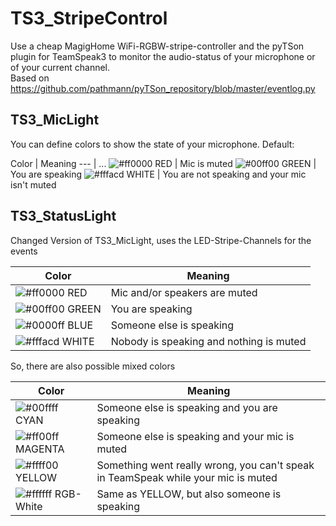# TS3_StripeControl
Use a cheap MagigHome WiFi-RGBW-stripe-controller and the pyTSon plugin for TeamSpeak3 to monitor the audio-status of your microphone or of your current channel. <br />
Based on https://github.com/pathmann/pyTSon_repository/blob/master/eventlog.py

## TS3_MicLight
You can define colors to show the state of your microphone. Default:

Color | Meaning
--- | ...
![#ff0000](https://placehold.it/15/ff0000/000000?text=+) RED    | Mic is muted
![#00ff00](https://placehold.it/15/00ff00/000000?text=+) GREEN  | You are speaking
![#fffacd](https://placehold.it/15/fffacd/000000?text=+) WHITE  | You are not speaking and your mic isn't muted

## TS3_StatusLight
Changed Version of TS3_MicLight, uses the LED-Stripe-Channels for the events

Color | Meaning
 --- | ---
![#ff0000](https://placehold.it/15/ff0000/000000?text=+) RED    | Mic and/or speakers are muted
![#00ff00](https://placehold.it/15/00ff00/000000?text=+) GREEN  | You are speaking
![#0000ff](https://placehold.it/15/0000ff/000000?text=+) BLUE   | Someone else is speaking
![#fffacd](https://placehold.it/15/fffacd/000000?text=+) WHITE  | Nobody is speaking and nothing is muted

So, there are also possible mixed colors

Color | Meaning
 --- | ---
![#00ffff](https://placehold.it/15/00ffff/000000?text=+) CYAN    | Someone else is speaking and you are speaking
![#ff00ff](https://placehold.it/15/ff00ff/000000?text=+) MAGENTA | Someone else is speaking and your mic is muted
![#ffff00](https://placehold.it/15/ffff00/000000?text=+) YELLOW  | Something went really wrong, you can't speak in TeamSpeak while your mic is muted
![#ffffff](https://placehold.it/15/ffffff/000000?text=+) RGB-White | Same as YELLOW, but also someone is speaking
